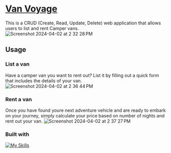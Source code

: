 # [Van Voyage](https://van-voyage.onrender.com/)

This is a CRUD (Create, Read, Update, Delete) web application that allows users to list and rent Camper vans. 
![Screenshot 2024-04-02 at 2 32 28 PM](https://github.com/natali-a-lvarez/Van-Voyage/assets/112902224/5938530a-47a3-49f8-aee4-9cd3e0731e47)

## Usage
### List a van
Have a camper van you want to rent out? List it by filling out a quick form that includes the details of your van.
![Screenshot 2024-04-02 at 2 36 44 PM](https://github.com/natali-a-lvarez/Van-Voyage/assets/112902224/33f98f2c-c465-476e-b906-5e8ba1317478)

### Rent a van
Once you have found youre next adventure vehicle and are ready to embark on your journey, simply calculate your price based on number of nights and rent out your van.
![Screenshot 2024-04-02 at 2 37 27 PM](https://github.com/natali-a-lvarez/Van-Voyage/assets/112902224/e6d4ebe8-3fad-482c-ac47-792fa7dadc00)

### Built with
[![My Skills](https://skillicons.dev/icons?i=flask,python,react,js,css)](https://skillicons.dev)
